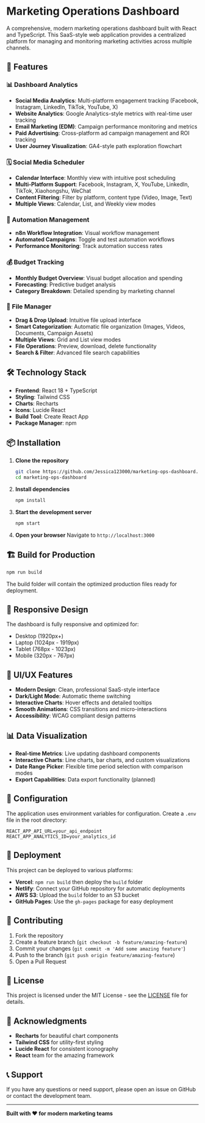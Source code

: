 # Marketing Operations Dashboard

A comprehensive, modern marketing operations dashboard built with React and TypeScript. This SaaS-style web application provides a centralized platform for managing and monitoring marketing activities across multiple channels.

## 🚀 Features

### 📊 Dashboard Analytics
- **Social Media Analytics**: Multi-platform engagement tracking (Facebook, Instagram, LinkedIn, TikTok, YouTube, X)
- **Website Analytics**: Google Analytics-style metrics with real-time user tracking
- **Email Marketing (EDM)**: Campaign performance monitoring and metrics
- **Paid Advertising**: Cross-platform ad campaign management and ROI tracking
- **User Journey Visualization**: GA4-style path exploration flowchart

### 🗓️ Social Media Scheduler
- **Calendar Interface**: Monthly view with intuitive post scheduling
- **Multi-Platform Support**: Facebook, Instagram, X, YouTube, LinkedIn, TikTok, Xiaohongshu, WeChat
- **Content Filtering**: Filter by platform, content type (Video, Image, Text)
- **Multiple Views**: Calendar, List, and Weekly view modes

### 🤖 Automation Management
- **n8n Workflow Integration**: Visual workflow management
- **Automated Campaigns**: Toggle and test automation workflows
- **Performance Monitoring**: Track automation success rates

### 💰 Budget Tracking
- **Monthly Budget Overview**: Visual budget allocation and spending
- **Forecasting**: Predictive budget analysis
- **Category Breakdown**: Detailed spending by marketing channel

### 📁 File Manager
- **Drag & Drop Upload**: Intuitive file upload interface
- **Smart Categorization**: Automatic file organization (Images, Videos, Documents, Campaign Assets)
- **Multiple Views**: Grid and List view modes
- **File Operations**: Preview, download, delete functionality
- **Search & Filter**: Advanced file search capabilities

## 🛠️ Technology Stack

- **Frontend**: React 18 + TypeScript
- **Styling**: Tailwind CSS
- **Charts**: Recharts
- **Icons**: Lucide React
- **Build Tool**: Create React App
- **Package Manager**: npm

## 📦 Installation

1. **Clone the repository**
   ```bash
   git clone https://github.com/Jessica123000/marketing-ops-dashboard.git
   cd marketing-ops-dashboard
   ```

2. **Install dependencies**
   ```bash
   npm install
   ```

3. **Start the development server**
   ```bash
   npm start
   ```

4. **Open your browser**
   Navigate to `http://localhost:3000`

## 🏗️ Build for Production

```bash
npm run build
```

The build folder will contain the optimized production files ready for deployment.

## 📱 Responsive Design

The dashboard is fully responsive and optimized for:
- Desktop (1920px+)
- Laptop (1024px - 1919px)
- Tablet (768px - 1023px)
- Mobile (320px - 767px)

## 🎨 UI/UX Features

- **Modern Design**: Clean, professional SaaS-style interface
- **Dark/Light Mode**: Automatic theme switching
- **Interactive Charts**: Hover effects and detailed tooltips
- **Smooth Animations**: CSS transitions and micro-interactions
- **Accessibility**: WCAG compliant design patterns

## 📊 Data Visualization

- **Real-time Metrics**: Live updating dashboard components
- **Interactive Charts**: Line charts, bar charts, and custom visualizations
- **Date Range Picker**: Flexible time period selection with comparison modes
- **Export Capabilities**: Data export functionality (planned)

## 🔧 Configuration

The application uses environment variables for configuration. Create a `.env` file in the root directory:

```env
REACT_APP_API_URL=your_api_endpoint
REACT_APP_ANALYTICS_ID=your_analytics_id
```

## 🚀 Deployment

This project can be deployed to various platforms:

- **Vercel**: `npm run build` then deploy the `build` folder
- **Netlify**: Connect your GitHub repository for automatic deployments
- **AWS S3**: Upload the `build` folder to an S3 bucket
- **GitHub Pages**: Use the `gh-pages` package for easy deployment

## 🤝 Contributing

1. Fork the repository
2. Create a feature branch (`git checkout -b feature/amazing-feature`)
3. Commit your changes (`git commit -m 'Add some amazing feature'`)
4. Push to the branch (`git push origin feature/amazing-feature`)
5. Open a Pull Request

## 📝 License

This project is licensed under the MIT License - see the [LICENSE](LICENSE) file for details.

## 🙏 Acknowledgments

- **Recharts** for beautiful chart components
- **Tailwind CSS** for utility-first styling
- **Lucide React** for consistent iconography
- **React** team for the amazing framework

## 📞 Support

If you have any questions or need support, please open an issue on GitHub or contact the development team.

---

**Built with ❤️ for modern marketing teams**
